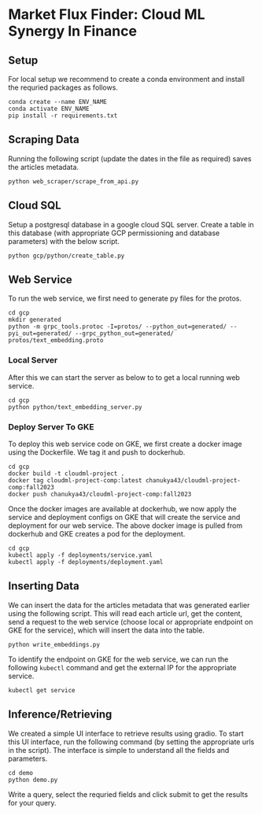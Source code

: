 # Market Flux Finder: Cloud ML Synergy In Finance

## Setup

For local setup we recommend to create a conda environment and install the requried packages as follows.
```
conda create --name ENV_NAME
conda activate ENV_NAME
pip install -r requirements.txt
```

## Scraping Data

Running the following script (update the dates in the file as required) saves the articles metadata.
```
python web_scraper/scrape_from_api.py
```

## Cloud SQL

Setup a postgresql database in a google cloud SQL server. Create a table in this database (with appropriate GCP permissioning and database parameters) with the below script.
```
python gcp/python/create_table.py
```

## Web Service

To run the web service, we first need to generate py files for the protos.
```
cd gcp
mkdir generated
python -m grpc_tools.protoc -I=protos/ --python_out=generated/ --pyi_out=generated/ --grpc_python_out=generated/ protos/text_embedding.proto
```

### Local Server

After this we can start the server as below to to get a local running web service.
```
cd gcp
python python/text_embedding_server.py
```

### Deploy Server To GKE

To deploy this web service code on GKE, we first create a docker image using the Dockerfile. We tag it and push to dockerhub.
```
cd gcp
docker build -t cloudml-project .
docker tag cloudml-project-comp:latest chanukya43/cloudml-project-comp:fall2023
docker push chanukya43/cloudml-project-comp:fall2023
```

Once the docker images are available at dockerhub, we now apply the service and deployment configs on GKE that will create the service and deployment for our web service. The above docker image is pulled from dockerhub and GKE creates a pod for the deployment.
```
cd gcp
kubectl apply -f deployments/service.yaml
kubectl apply -f deployments/deployment.yaml
```

## Inserting Data

We can insert the data for the articles metadata that was generated earlier using the following script. This will read each article url, get the content, send a request to the web service (choose local or appropriate endpoint on GKE for the service), which will insert the data into the table.
```
python write_embeddings.py
```

To identify the endpoint on GKE for the web service, we can run the following `kubectl` command and get the external IP for the appropriate service.
```
kubectl get service
```

## Inference/Retrieving

We created a simple UI interface to retrieve results using gradio. To start this UI interface, run the following command (by setting the appropriate urls in the script). The interface is simple to understand all the fields and parameters.
```
cd demo
python demo.py
```

Write a query, select the requried fields and click submit to get the results for your query.
